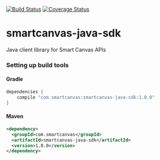 [![Build Status](https://travis-ci.org/smartcanvas/java-sdk.png?branch=master)](https://travis-ci.org/smartcanvas/java-sdk)
[![Coverage Status](https://coveralls.io/repos/smartcanvas/java-sdk/badge.png?branch=master)](https://coveralls.io/r/smartcanvas/java-sdk?branch=master)


smartcanvas-java-sdk
=====================

Java client library for Smart Canvas APIs


### Setting up build tools 


#### Gradle

```groovy
dependencies {
    compile "com.smartcanvas:smartcanvas-java-sdk:1.0.0"
}
```

#### Maven

```xml
<dependency>
  <groupId>com.smartcanvas</groupId>
  <artifactId>smartcanvas-java-sdk</artifactId>
  <version>1.0.0</version>
</dependency>
```